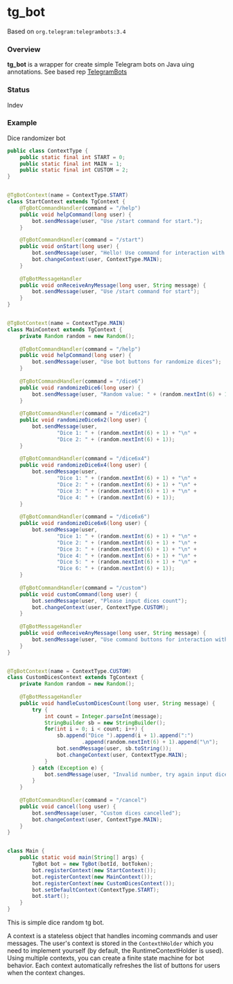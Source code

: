 tg_bot
=============

Based on `org.telegram:telegrambots:3.4`

### Overview
**tg_bot** is a wrapper for create simple Telegram bots on Java uing annotations.
See based rep [TelegramBots](https://github.com/rubenlagus/TelegramBots)


### Status
Indev

### Example

Dice randomizer bot

```java
public class ContextType {
	public static final int START = 0;
	public static final int MAIN = 1;
	public static final int CUSTOM = 2;
}


@TgBotContext(name = ContextType.START)
class StartContext extends TgContext {
    @TgBotCommandHandler(command = "/help")
    public void helpCommand(long user) {
        bot.sendMessage(user, "Use /start command for start.");
    }

    @TgBotCommandHandler(command = "/start")
    public void onStart(long user) {
        bot.sendMessage(user, "Hello! Use command for interaction with bot.");
        bot.changeContext(user, ContextType.MAIN);
    }
    
    @TgBotMessageHandler
    public void onReceiveAnyMessage(long user, String message) {
        bot.sendMessage(user, "Use /start command for start");
    }
}


@TgBotContext(name = ContextType.MAIN)
class MainContext extends TgContext {
    private Random random = new Random();
	
    @TgBotCommandHandler(command = "/help")
    public void helpCommand(long user) {
        bot.sendMessage(user, "Use bot buttons for randomize dices");
    }
    
    @TgBotCommandHandler(command = "/dice6")
    public void randomizeDice6(long user) {
        bot.sendMessage(user, "Random value: " + (random.nextInt(6) + 1));
    }
    
    @TgBotCommandHandler(command = "/dice6x2")
    public void randomizeDice6x2(long user) {
        bot.sendMessage(user, 
                "Dice 1: " + (random.nextInt(6) + 1) + "\n" +
                "Dice 2: " + (random.nextInt(6) + 1));
    }
    
    @TgBotCommandHandler(command = "/dice6x4")
    public void randomizeDice6x4(long user) {
        bot.sendMessage(user, 
                "Dice 1: " + (random.nextInt(6) + 1) + "\n" +
                "Dice 2: " + (random.nextInt(6) + 1) + "\n" +
                "Dice 3: " + (random.nextInt(6) + 1) + "\n" +
                "Dice 4: " + (random.nextInt(6) + 1));
    }
    
    @TgBotCommandHandler(command = "/dice6x6")
    public void randomizeDice6x6(long user) {
        bot.sendMessage(user, 
                "Dice 1: " + (random.nextInt(6) + 1) + "\n" +
                "Dice 2: " + (random.nextInt(6) + 1) + "\n" +
                "Dice 3: " + (random.nextInt(6) + 1) + "\n" +
                "Dice 4: " + (random.nextInt(6) + 1) + "\n" +
                "Dice 5: " + (random.nextInt(6) + 1) + "\n" +
                "Dice 6: " + (random.nextInt(6) + 1));
    }
    
    @TgBotCommandHandler(command = "/custom")
    public void customCommand(long user) {
        bot.sendMessage(user, "Please input dices count");
        bot.changeContext(user, ContextType.CUSTOM);
    }
    
    @TgBotMessageHandler
    public void onReceiveAnyMessage(long user, String message) {
        bot.sendMessage(user, "Use command buttons for interaction with bot");
    }
}


@TgBotContext(name = ContextType.CUSTOM)
class CustomDicesContext extends TgContext {
    private Random random = new Random();
    
    @TgBotMessageHandler
    public void handleCustomDicesCount(long user, String message) {
        try {
            int count = Integer.parseInt(message);
            StringBuilder sb = new StringBuilder();
            for(int i = 0; i < count; i++) {
                sb.append("Dice ").append(i + 1).append(":")
                        .append(random.nextInt(6) + 1).append("\n");
                bot.sendMessage(user, sb.toString());
                bot.changeContext(user, ContextType.MAIN);
            }
        } catch (Exception e) {
            bot.sendMessage(user, "Invalid number, try again input dices count");
        }
    }
    
    @TgBotCommandHandler(command = "/cancel")
    public void cancel(long user) {
        bot.sendMessage(user, "Custom dices cancelled");
        bot.changeContext(user, ContextType.MAIN);
    }
}


class Main {
    public static void main(String[] args) {
        TgBot bot = new TgBot(botId, botToken);
        bot.registerContext(new StartContext());
        bot.registerContext(new MainContext());
        bot.registerContext(new CustomDicesContext());
        bot.setDefaultContext(ContextType.START);
        bot.start();
    }
}
```

This is simple dice random tg bot.

A context is a stateless object that handles incoming commands and user messages. 
The user's context is stored in the `ContexthHolder` which you need to implement yourself 
(by default, the RuntimeContextHolder is used). 
Using multiple contexts, you can create a finite state machine for bot behavior.
Each context automatically refreshes the list of buttons for users when the context changes.